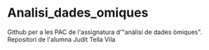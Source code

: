 # Analisi_dades_omiques
Github per a les PAC de l'assignatura d'"anàlisi de dades òmiques". Repositori de l'alumna Judit Tella Vila
